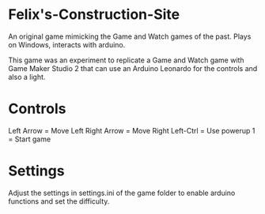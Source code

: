 # Felix's-Construction-Site
An original game mimicking the Game and Watch games of the past. Plays on Windows, interacts with arduino.

This game was an experiment to replicate a Game and Watch game with Game Maker Studio 2 that can use an Arduino Leonardo for the controls and also a light.

# Controls
Left Arrow = Move Left
Right Arrow = Move Right
Left-Ctrl = Use powerup
1 = Start game

# Settings
Adjust the settings in settings.ini of the game folder to enable arduino functions and set the difficulty.
